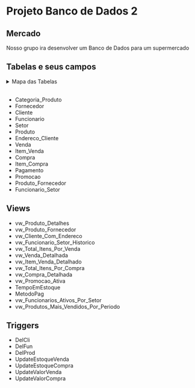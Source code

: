 # Projeto Banco de Dados 2

## Mercado
Nosso grupo ira desenvolver um Banco de Dados para um supermercado

## Tabelas e seus campos

<details>
<summary>Mapa das Tabelas</summary> 

![Mapa das Tabelas](imagens/mapa.png)
</details>
<br>

- Categoria_Produto
- Fornecedor
- Cliente
- Funcionario
- Setor
- Produto
- Endereco_Cliente
- Venda
- Item_Venda
- Compra
- Item_Compra
- Pagamento
- Promocao
- Produto_Fornecedor
- Funcionario_Setor

## Views

- vw_Produto_Detalhes
- vw_Produto_Fornecedor
- vw_Cliente_Com_Endereco
- vw_Funcionario_Setor_Historico
- vw_Total_Itens_Por_Venda
- vw_Venda_Detalhada
- vw_Item_Venda_Detalhado
- vw_Total_Itens_Por_Compra
- vw_Compra_Detalhada
- vw_Promocao_Ativa
- TempoEmEstoque
- MetodoPag
- vw_Funcionarios_Ativos_Por_Setor
- vw_Produtos_Mais_Vendidos_Por_Periodo

## Triggers

- DelCli 
- DelFun 
- DelProd
- UpdateEstoqueVenda
- UpdateEstoqueCompra
- UpdateValorVenda
- UpdateValorCompra
